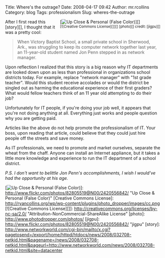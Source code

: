 Title: Where's the outrage?
Date: 2008-04-17 09:42
Author: mr.rcollins
Category: blog
Tags: professionalism
Slug: wheres-the-outrage

<span style="float: right">[![Up Close & Personal (False Color)][]][]  
<small>[![Creative Commons License][]][] [photo][] credit:
[jigpu][]</small></span>After I first read this [story][], I thought
that it was a pretty cool:

> When Victory Baptist School, a small private school in Sherwood, Ark.,
> was struggling to keep its computer network together last year, an
> 11-year-old student named Jon Penn stepped in as network manager.

Upon reflection I realized that this story is a big reason why IT
departments are looked down upon as less than professional in
organizations school districts today. For example, replace "network
manager" with "1st grade teacher". Would this student receive accolades
or would the district be singled out as harming the educational
experience of their first graders? What would fellow teachers think of
an 11 year old attempting to do their job?

Unfortunately for IT people, if you're doing your job well, it appears
that you're not doing anything at all. Everything just works and people
question why you are getting paid.

Articles like the above do not help promote the professionalism of IT.
Your boss, upon reading that article, could believe that they could just
hire people off the streets and save money.

As IT professionals, we need to promote and market ourselves, separate
the wheat from the chaff. Anyone can install an Internet appliance, but
it takes a little more knowledge and experience to run the IT department
of a school district.

*P.S. I don't want to belittle Jon Penn's accomplishments, I wish I
would've had the opportunity at his age.*

  [Up Close & Personal (False Color)]: http://farm4.static.flickr.com/3074/2420556842_d73df60359_t.jpg
  [![Up Close & Personal (False Color)][]]: http://www.flickr.com/photos/82805519@N00/2420556842/
    "Up Close & Personal (False Color)"
  [Creative Commons License]: http://ryancollins.org/wp/wp-content/plugins/photo_dropper/images/cc.png
  [![Creative Commons License][]]: http://creativecommons.org/licenses/by-nc-sa/2.0/
    "Attribution-NonCommercial-ShareAlike License"
  [photo]: http://www.photodropper.com/photos/
  [jigpu]: http://www.flickr.com/photos/82805519@N00/2420556842/ "jigpu"
  [story]: http://www.networkworld.com/cgi-bin/mailto/x.cgi?pagetosend=/export/home/httpd/htdocs/news/2008/032708-netkid.html&pagename=/news/2008/032708-netkid.html&pageurl=http://www.networkworld.com/news/2008/032708-netkid.html&site=datacenter
